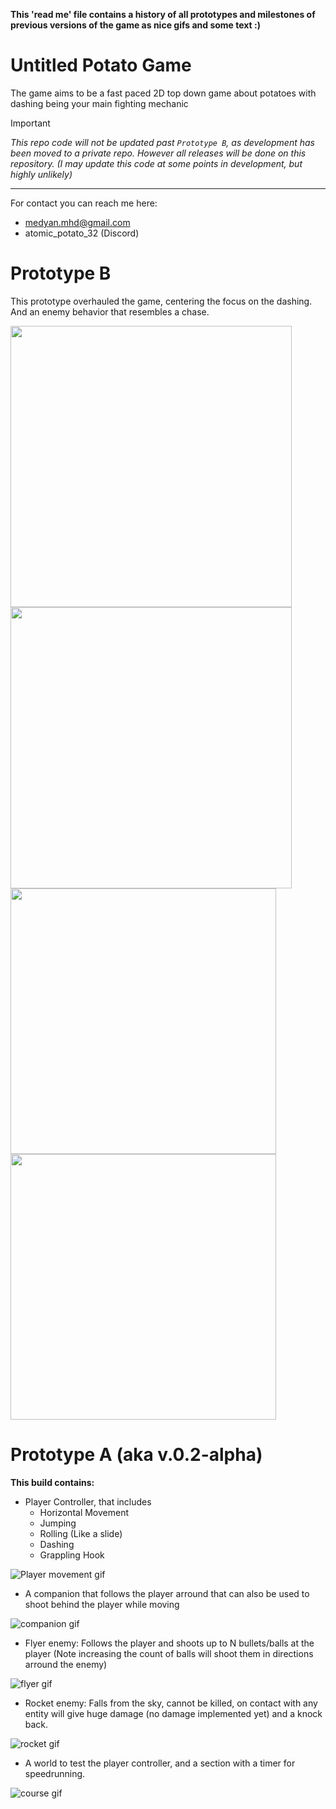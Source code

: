**This 'read me' file contains a history of all prototypes and milestones of previous versions of the game as nice gifs and some text :)**

# Untitled Potato Game
The game aims to be a fast paced 2D top down game about potatoes with dashing being your main fighting mechanic

> [!Important]
> _This repo code will not be updated past `Prototype B`, as development has been moved to a private repo.
> However all releases will be done on this repository.
> (I may update this code at some points in development, but highly unlikely)_

---

For contact you can reach me here:
- medyan.mhd@gmail.com
- atomic_potato_32 (Discord)

# Prototype B
This prototype overhauled the game, centering the focus on the dashing. And an enemy behavior that resembles a chase.

<div display="flex"
    flex-wrap="nowrap">
  <img src="https://github.com/Atomic-Potato/Untitled-Potato-Game/assets/55362397/71e81102-7f19-4081-b396-8ea0f0e94bee" width="450"/>
  <img src="https://github.com/Atomic-Potato/Untitled-Potato-Game/assets/55362397/b44bf3b1-c0ad-4c4e-a973-c63996e654ca" width="450"/>
  <img src="https://github.com/Atomic-Potato/Untitled-Potato-Game/assets/55362397/36f08de3-4801-40eb-89ec-ccbf16ebd13b" height="425"/>
  <img src="https://github.com/Atomic-Potato/Untitled-Potato-Game/assets/55362397/e391f93b-4559-49fe-aaf1-f0a0d730ec37" height="425"/>
<div/>
  
# Prototype A (aka v.0.2-alpha)
**This build contains:**
- Player Controller, that includes
  - Horizontal Movement
  - Jumping
  - Rolling (Like a slide)
  - Dashing
  - Grappling Hook
 
 ![Player movement gif](https://user-images.githubusercontent.com/55362397/195272106-9dcaeb1f-1dc7-4b0f-ae77-17873ad9dfb7.gif)


- A companion that follows the player arround that can also be used to shoot behind the player while moving

![companion gif](https://user-images.githubusercontent.com/55362397/195274148-2c5689b3-f554-41bd-96ce-eedac8fa6167.gif)

- Flyer enemy: Follows the player and shoots up to N bullets/balls at the player (Note increasing the count of balls will shoot them in directions arround the enemy)

![flyer gif](https://user-images.githubusercontent.com/55362397/195274188-3392ea93-5f46-4eed-a0d4-944e380f9acb.gif)

- Rocket enemy: Falls from the sky, cannot be killed, on contact with any entity will give huge damage (no damage implemented yet) and a knock back.

![rocket gif](https://user-images.githubusercontent.com/55362397/195275522-35950a9b-0b1d-408a-854a-6e7c58d0c63a.gif)

- A world to test the player controller, and a section with a timer for speedrunning.

![course gif](https://user-images.githubusercontent.com/55362397/195274245-5f329c1b-b7fb-4904-844c-dc8673497581.gif)

